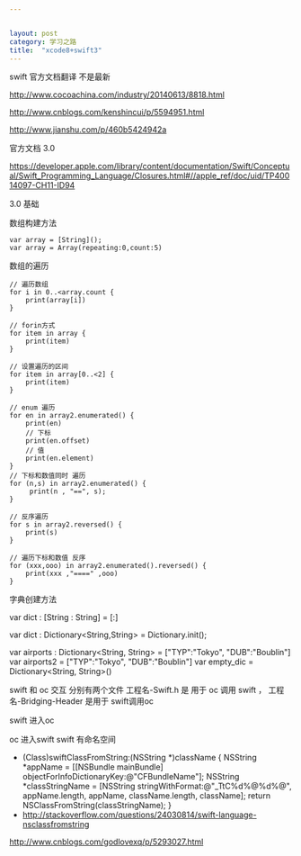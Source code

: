 ```yaml
---


layout: post
category: 学习之路
title:  "xcode8+swift3" 
---
```


swift 官方文档翻译 不是最新

http://www.cocoachina.com/industry/20140613/8818.html



http://www.cnblogs.com/kenshincui/p/5594951.html



http://www.jianshu.com/p/460b5424942a

官方文档 3.0

https://developer.apple.com/library/content/documentation/Swift/Conceptual/Swift_Programming_Language/Closures.html#//apple_ref/doc/uid/TP40014097-CH11-ID94

3.0 基础



数组构建方法

```
var array = [String]();
var array = Array(repeating:0,count:5)
```



数组的遍历

```
// 遍历数组
for i in 0..<array.count {
    print(array[i])
}

// forin方式
for item in array {
    print(item)
}

// 设置遍历的区间
for item in array[0..<2] {
    print(item)
}

// enum 遍历
for en in array2.enumerated() {
    print(en)
    // 下标
    print(en.offset)
    // 值
    print(en.element)
}
// 下标和数值同时 遍历
for (n,s) in array2.enumerated() {
     print(n , "==", s);
}

// 反序遍历
for s in array2.reversed() {
    print(s)
}
        
// 遍历下标和数值 反序
for (xxx,ooo) in array2.enumerated().reversed() {
    print(xxx ,"====" ,ooo)
}
```





字典创建方法



var dict : [String : String] = [:]

var dict : Dictionary<String,String> = Dictionary.init();

var airports : Dictionary<String, String> = ["TYP":"Tokyo", "DUB":"Boublin"]
var airports2 = ["TYP":"Tokyo", "DUB":"Boublin"]
var empty_dic = Dictionary<String, String>()



swift 和 oc 交互 分别有两个文件 工程名-Swift.h 是 用于 oc 调用 swift ， 工程名-Bridging-Header 是用于 swift调用oc

swift 进入oc 



oc 进入swift swift 有命名空间 

- (Class)swiftClassFromString:(NSString *)className {
    NSString *appName = [[NSBundle mainBundle] objectForInfoDictionaryKey:@"CFBundleName"];
    NSString *classStringName = [NSString stringWithFormat:@"_TtC%d%@%d%@", appName.length, appName, className.length, className];
    return NSClassFromString(classStringName);
  }
- http://stackoverflow.com/questions/24030814/swift-language-nsclassfromstring

http://www.cnblogs.com/godlovexq/p/5293027.html